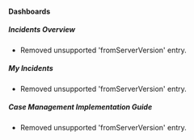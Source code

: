 
#### Dashboards
##### Incidents Overview
- Removed unsupported 'fromServerVersion' entry.
##### My Incidents
- Removed unsupported 'fromServerVersion' entry.
##### Case Management Implementation Guide
- Removed unsupported 'fromServerVersion' entry.
